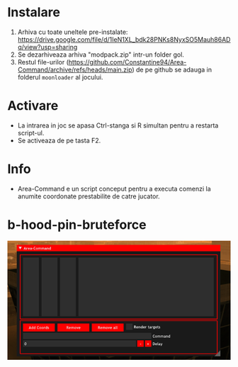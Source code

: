 # Instalare
1. Arhiva cu toate uneltele pre-instalate: https://drive.google.com/file/d/1IeN1XL_bdk28PNKs8NyxSO5Mauh86ADq/view?usp=sharing
2. Se dezarhiveaza arhiva "modpack.zip" intr-un folder gol.
3. Restul file-urilor (https://github.com/Constantine94/Area-Command/archive/refs/heads/main.zip) de pe github se adauga in folderul `moonloader` al jocului.

# Activare
- La intrarea in joc se apasa Ctrl-stanga si R simultan pentru a restarta script-ul.
- Se activeaza de pe tasta F2.

# Info
- Area-Command e un script conceput pentru a executa comenzi la anumite coordonate prestabilite de catre jucator. 

# b-hood-pin-bruteforce
![alt text](https://raw.githubusercontent.com/Constantine94/Area-Command/main/area-command.png)
